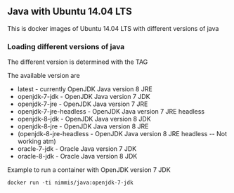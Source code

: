## Java with Ubuntu 14.04 LTS

This is docker images of Ubuntu 14.04 LTS with different versions of java

### Loading different versions of java

The different version is determined with the TAG 

The available version are 

* latest - currently OpenJDK Java version 8 JRE
* openjdk-7-jdk          - OpenJDK Java version 7 JDK
* openjdk-7-jre          - OpenJDK Java version 7 JRE
* openjdk-7-jre-headless - OpenJDK Java version 7 JRE headless
* openjdk-8-jdk          - OpenJDK Java version 8 JDK
* openjdk-8-jre          - OpenJDK Java version 8 JRE
* (openjdk-8-jre-headless - OpenJDK Java version 8 JRE headless -- Not working atm)
* oracle-7-jdk           - Oracle Java version 7 JDK
* oracle-8-jdk           - Oracle Java version 8 JDK

Example to run a container with OpenJDK version 7 JDK

	docker run -ti nimmis/java:openjdk-7-jdk



